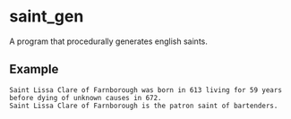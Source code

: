 # saint_gen

A program that procedurally generates english saints.


## Example
```
Saint Lissa Clare of Farnborough was born in 613 living for 59 years before dying of unknown causes in 672.
Saint Lissa Clare of Farnborough is the patron saint of bartenders.
```